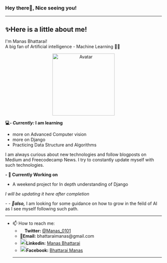 ### Hey there👋, Nice seeing you!<hr>

## ✨Here is a little about me!

I'm Manas Bhattarai!  
A big fan of Artificial intelligence - Machine Learning 🧑‍💻
<center><img src="https://img.icons8.com/external-flaticons-lineal-color-flat-icons/344/external-programmer-mobile-app-development-flaticons-lineal-color-flat-icons.png" alt="Avatar" width= 200px height= 200px></center>

<b>💻<i>- Currently:</i> I am learning</b> <ul>
<li>more on Advanced Computer vision
<li>more on Django
<li>Practicing Data Structure and Algorithms
</ul>
I am always curious about new technologies and follow blogposts on Medium and Freecodecamp News. 
I try to constantly update myself with such technologies. 

<b>- 🔭 Currently Working on</b>

<ul><li>A weekend project for In depth understanding of Django</ul>
<i>I will be updating it here after completion </i>

<i>- - 👯<b>also,</b></i> I am looking for some guidance on how to grow in the feild of AI as I see myself following such path. <br><hr>

- 📫 How to reach me:
    <ul><li><B><img src="https://img.icons8.com/color/344/twitter--v1.png" height = 15px width=15px>Twitter: </b><a href="https://twitter.com/Manas_0101">@Manas_0101</a>
    <li><b>📧Email:</b> bhattaraimanas@gmail.com
    <li><b><img src="https://img.icons8.com/color/344/linkedin-circled--v1.png" height= 20px width= 20px>Linkedin:</b> <a href ="https://www.linkedin.com/in/manas-bhattarai-10a988192/">Manas Bhattarai</a>
    <li><b><img src="https://img.icons8.com/fluency/344/facebook-new.png" height=20px width=20px>Facebook:</b> <a href ="https://www.facebook.com/manash.17/">Bhattarai Manas</a>
<hr>

<!--
**ManasB17/ManasB17** is a ✨ _special_ ✨ repository because its `README.md` (this file) appears on your GitHub profile.

Here are some ideas to get you started:

- 🔭 I’m currently working on ...
- 🌱 I’m currently learning ...
- 👯 I’m looking to collaborate on ...
- 🤔 I’m looking for help with ...
- 💬 Ask me about ...
- 📫 How to reach me: ...
- 😄 Pronouns: ...
- ⚡ Fun fact: ...
-->
